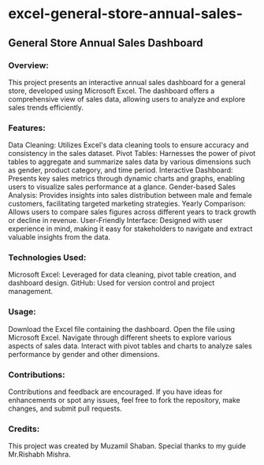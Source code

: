 # excel-general-store-annual-sales-
<H2>General Store Annual Sales Dashboard</H2>

<H3>Overview:</H3>

This project presents an interactive annual sales dashboard for a general store, developed using Microsoft Excel. The dashboard offers a comprehensive view of sales data, allowing users to analyze and explore sales trends efficiently.

<H3>Features:</H3>

Data Cleaning: Utilizes Excel's data cleaning tools to ensure accuracy and consistency in the sales dataset.
Pivot Tables: Harnesses the power of pivot tables to aggregate and summarize sales data by various dimensions such as gender, product category, and time period.
Interactive Dashboard: Presents key sales metrics through dynamic charts and graphs, enabling users to visualize sales performance at a glance.
Gender-based Sales Analysis: Provides insights into sales distribution between male and female customers, facilitating targeted marketing strategies.
Yearly Comparison: Allows users to compare sales figures across different years to track growth or decline in revenue.
User-Friendly Interface: Designed with user experience in mind, making it easy for stakeholders to navigate and extract valuable insights from the data.

<H3>Technologies Used:</H3>

Microsoft Excel: Leveraged for data cleaning, pivot table creation, and dashboard design.
GitHub: Used for version control and project management.

<H3>Usage:</H3>

Download the Excel file containing the dashboard.
Open the file using Microsoft Excel.
Navigate through different sheets to explore various aspects of sales data.
Interact with pivot tables and charts to analyze sales performance by gender and other dimensions.

<H3>Contributions:</H3>

Contributions and feedback are encouraged. If you have ideas for enhancements or spot any issues, feel free to fork the repository, make changes, and submit pull requests.


<H3>Credits:</H3>

This project was created by Muzamil Shaban. Special thanks to my guide Mr.Rishabh Mishra.
